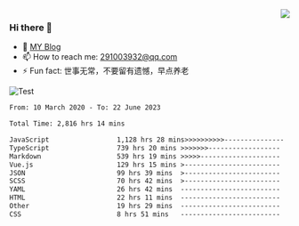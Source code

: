 <img align='right' src='https://github-readme-stats.vercel.app/api?username=niaogege&show_icons=true&theme=radical'/>

### Hi there 👋

- 🌱 [MY Blog](https://bythewayer.com/)
- 📫 How to reach me: 291003932@qq.com
- ⚡ Fun fact:  世事无常，不要留有遗憾，早点养老

![Test](https://github-readme-stats.vercel.app/api/top-langs/?username=niaogege&layout=compact)

<!--START_SECTION:waka-->

```txt
From: 10 March 2020 - To: 22 June 2023

Total Time: 2,816 hrs 14 mins

JavaScript                 1,128 hrs 28 mins>>>>>>>>>>---------------   40.07 %
TypeScript                 739 hrs 20 mins >>>>>>>------------------   26.25 %
Markdown                   539 hrs 19 mins >>>>>--------------------   19.15 %
Vue.js                     129 hrs 15 mins >------------------------   04.59 %
JSON                       99 hrs 39 mins  >------------------------   03.54 %
SCSS                       70 hrs 42 mins  >------------------------   02.51 %
YAML                       26 hrs 42 mins  -------------------------   00.95 %
HTML                       22 hrs 11 mins  -------------------------   00.79 %
Other                      19 hrs 29 mins  -------------------------   00.69 %
CSS                        8 hrs 51 mins   -------------------------   00.31 %
```

<!--END_SECTION:waka-->

